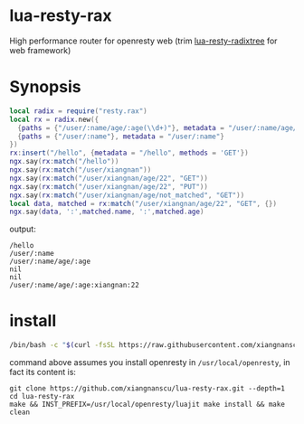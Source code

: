 # lua-resty-rax
High performance router for openresty web (trim [lua-resty-radixtree](https://github.com/api7/lua-resty-radixtree) for web framework)
# Synopsis
```lua
local radix = require("resty.rax")
local rx = radix.new({
  {paths = {"/user/:name/age/:age(\\d+)"}, metadata = "/user/:name/age/:age", methods = {'GET', 'POST'}},
  {paths = {"/user/:name"}, metadata = "/user/:name"}
})
rx:insert("/hello", {metadata = "/hello", methods = 'GET'})
ngx.say(rx:match("/hello"))
ngx.say(rx:match("/user/xiangnan"))
ngx.say(rx:match("/user/xiangnan/age/22", "GET"))
ngx.say(rx:match("/user/xiangnan/age/22", "PUT"))
ngx.say(rx:match("/user/xiangnan/age/not_matched", "GET"))
local data, matched = rx:match("/user/xiangnan/age/22", "GET", {})
ngx.say(data, ':',matched.name, ':',matched.age)
```
output:
```
/hello
/user/:name
/user/:name/age/:age
nil
nil
/user/:name/age/:age:xiangnan:22
```
# install
```sh
/bin/bash -c "$(curl -fsSL https://raw.githubusercontent.com/xiangnanscu/lua-resty-rax/main/install.sh)"
```
command above assumes you install openresty in `/usr/local/openresty`, in fact its content is:
```
git clone https://github.com/xiangnanscu/lua-resty-rax.git --depth=1
cd lua-resty-rax
make && INST_PREFIX=/usr/local/openresty/luajit make install && make clean
```
